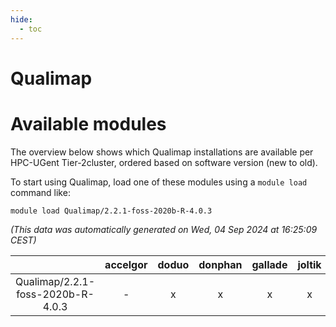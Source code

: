 ```yaml
---
hide:
  - toc
---
```


Qualimap
========

# Available modules


The overview below shows which Qualimap installations are available per HPC-UGent Tier-2cluster, ordered based on software version (new to old).

To start using Qualimap, load one of these modules using a `module load` command like:

```shell
module load Qualimap/2.2.1-foss-2020b-R-4.0.3
```

*(This data was automatically generated on Wed, 04 Sep 2024 at 16:25:09 CEST)*  

| |accelgor|doduo|donphan|gallade|joltik|shinx|skitty|
| :---: | :---: | :---: | :---: | :---: | :---: | :---: | :---: |
|Qualimap/2.2.1-foss-2020b-R-4.0.3|-|x|x|x|x|-|x|
